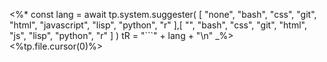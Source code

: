 <%*
	const lang = await tp.system.suggester(
		[
			"none",
			"bash",
			"css",
			"git",
			"html",
			"javascript",
			"lisp",
			"python",
			"r"
		],[
			"",
			"bash",
			"css",
			"git",
			"html",
			"js",
			"lisp",
			"python",
			"r"
		]
	)
	tR = "```" + lang + "\n"
_%>
<%tp.file.cursor(0)%>
```